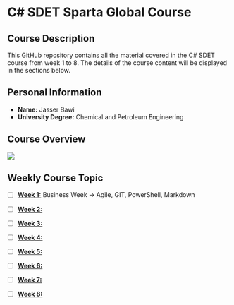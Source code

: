 # C# SDET Sparta Global Course
## Course Description
This GitHub repository contains all the material covered in the C# SDET course from week 1 to 8. The details of the course content will be displayed in the sections below.

## Personal Information
- **Name:** Jasser Bawi
- **University Degree:** Chemical and Petroleum Engineering

## Course Overview

<img src="https://customerspartaglobal--c.documentforce.com/sfc/dist/version/renditionDownload?rendition=SVGZ&versionId=0683Y00000KXyoA&operationContext=DELIVERY&contentId=05T3Y00001AA0hD&page=0&d=/a/3Y000000Qpog/jQdwqE_u2ThhydePVzcyNUzHKxjlqIb_9ldLM1ctStI&oid=00D1t000000wJJg&dpt=null&viewId=">



## Weekly Course Topic	

 - [ ] [**Week 1:**](https://github.com/jasserbawi/Engineering134/tree/main/Week%201) Business Week -> Agile, GIT, PowerShell, Markdown
 - [ ] [**Week 2:**](https://github.com/jasserbawi/Engineering134/tree/main/Week%202) 
 - [ ] [**Week 3:**](https://github.com/jasserbawi/Engineering134/tree/main/Week%203) 
 - [ ] [**Week 4:**](https://github.com/jasserbawi/Engineering134/tree/main/Week%204) 
 - [ ] [**Week 5:**](https://github.com/jasserbawi/Engineering134/tree/main/Week%205) 
 - [ ] [**Week 6:**](https://github.com/jasserbawi/Engineering134/tree/main/Week%206) 
 - [ ] [**Week 7:**](https://github.com/jasserbawi/Engineering134/tree/main/Week%207) 
 - [ ] [**Week 8:**](https://github.com/jasserbawi/Engineering134/tree/main/Week%208) 

